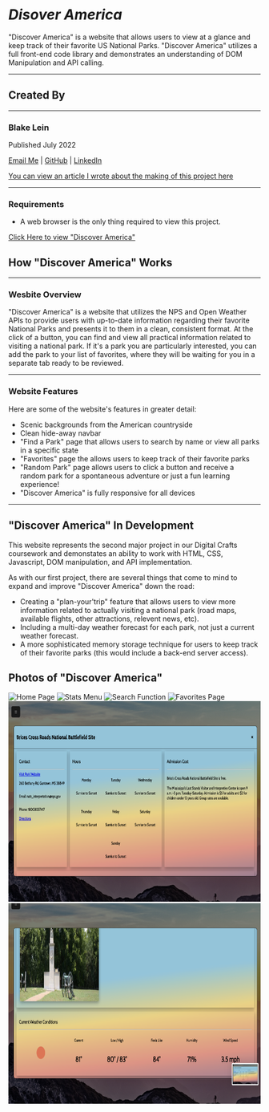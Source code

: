 # **_Disover America_**

"Discover America" is a website that allows users to view at a glance and keep track of their favorite US National Parks. "Discover America" utilizes a full front-end code library and demonstrates an understanding of DOM Manipulation and API calling.

---

## **Created By**

---

### Blake Lein

Published July 2022

[Email Me](blake.lein@gmail.com) | [GitHub](https://github.com/BlakeLein?tab=repositories) | [LinkedIn](https://www.linkedin.com/in/blake-lein-bb6187238)

[You can view an article I wrote about the making of this project here](https://medium.com/@blake.lein/discovering-america-discovering-the-dom-e04347039c37)

---

### **Requirements**

- A web browser is the only thing required to view this project.

[Click Here to view "Discover America"]()

## How "Discover America" Works

---

### Wesbite Overview

"Discover America" is a website that utilizes the NPS and Open Weather APIs to provide users with up-to-date information regarding their favorite National Parks and presents it to them in a clean, consistent format. At the click of a button, you can find and view all practical information related to visiting a national park. If it's a park you are particularly interested, you can add the park to your list of favorites, where they will be waiting for you in a separate tab ready to be reviewed.

---

### Website Features

Here are some of the website's features in greater detail:

- Scenic backgrounds from the American countryside
- Clean hide-away navbar
- "Find a Park" page that allows users to search by name or view all parks in a specific state
- "Favorites" page the allows users to keep track of their favorite parks
- "Random Park" page allows users to click a button and receive a random park for a spontaneous adventure or just a fun learning experience!
- "Discover America" is fully responsive for all devices

---

## "Discover America" In Development

This website represents the second major project in our Digital Crafts coursework and demonstates an ability to work with HTML, CSS, Javascript, DOM manipulation, and API implementation.

As with our first project, there are several things that come to mind to expand and improve "Discover America" down the road:

- Creating a "plan-your'trip" feature that allows users to view more information related to actually visiting a national park (road maps, available flights, other attractions, relevent news, etc).
- Including a multi-day weather forecast for each park, not just a current weather forecast.
- A more sophisticated memory storage technique for users to keep track of their favorite parks (this would include a back-end server access).

## Photos of "Discover America"

<img src="images/home.png"
alt="Home Page"
width="900" height="400"
/>
<img src="images/search.png"
alt="Stats Menu"
width="900" height="400"
/>
<img src="images/search2.png"
alt="Search Function"
width="900" height="400"
/>
<img src="images/favorites.png"
alt="Favorites Page"
width="900" height="400"
/>
<img src="images/modal1.png"
alt="Modal Menu 1"
width="900" height="400"
/>
<img src="images/modal2.png"
alt="Modal Menu 2"
width="900" height="400"
/>
